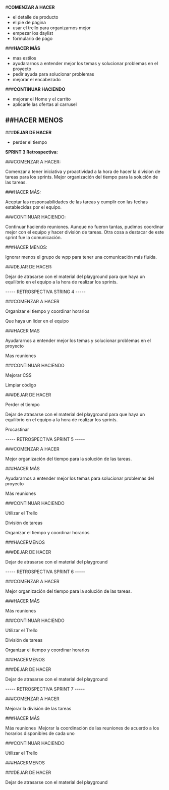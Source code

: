 #**__COMENZAR A HACER__**
- el detalle de producto
- el pie de pagina
- usar el trello para organizarnos  mejor
- empezar los daylist
- formulario de pago


###**__HACER MÁS__**
- mas estilos
- ayudararnos a entender mejor los temas y solucionar problemas en el proyecto
- pedir ayuda para solucionar problemas
- mejorar el encabezado 

###**__CONTINUAR HACIENDO__**
- mejorar el Home y el carrito
- aplicarle las ofertas al carrusel

##**__HACER MENOS__**
- 
###**__DEJAR DE HACER__**
- perder el tiempo


**SPRINT 3 Retrospectiva:**


###COMENZAR A HACER:

Comenzar a tener iniciativa y proactividad a la hora de hacer la division de tareas para los sprints.
Mejor organización del tiempo para la solución de las tareas.

###HACER MÁS:

Aceptar las responsabilidades de las tareas y cumplir con las fechas establecidas por el equipo.

###CONTINUAR HACIENDO:

Continuar haciendo reuniones. Aunque no fueron tantas, pudimos coordinar mejor con el equipo y hacer división de tareas. Otra cosa a destacar de este sprint fue la comunicación.

###HACER MENOS:

Ignorar menos el grupo de wpp para tener una comunicación más fluída.

###DEJAR DE HACER:

Dejar de atrasarse con el material del playground para que haya un equilibrio en el equipo a la hora de realizar los sprints.


----- RETROSPECTIVA STRING 4 -----


###COMENZAR A HACER 

Organizar el tiempo y coordinar horarios 

Que haya un lider en el equipo 


###HACER MAS 

Ayudararnos a entender mejor los temas y solucionar problemas en el proyecto 

Mas reuniones 


###CONTINUAR HACIENDO


Mejorar CSS

Limpiar código 


###DEJAR DE HACER


Perder el tiempo 

Dejar de atrasarse con el material del playground para que haya un equilibrio en el equipo a la hora de realizar los sprints.

Procastinar

----- RETROSPECTIVA SPRINT 5 ----- 

###COMENZAR A HACER


Mejor organización del tiempo para la solución de las tareas.


###HACER MÁS


Ayudararnos a entender mejor los temas para solucionar problemas del proyecto 

Más reuniones 

###CONTINUAR HACIENDO


Utilizar el Trello 

División de tareas

Organizar el tiempo y coordinar horarios 

###HACERMENOS 



###DEJAR DE HACER

Dejar de atrasarse con el material del playground


----- RETROSPECTIVA SPRINT 6 ----- 

###COMENZAR A HACER


Mejor organización del tiempo para la solución de las tareas.


###HACER MÁS


Más reuniones 

###CONTINUAR HACIENDO


Utilizar el Trello 

División de tareas

Organizar el tiempo y coordinar horarios 

###HACERMENOS 

###DEJAR DE HACER

Dejar de atrasarse con el material del playground



----- RETROSPECTIVA SPRINT 7 ----- 

###COMENZAR A HACER

Mejorar la división de las tareas 

###HACER MÁS

Más reuniones 
Mejorar la coordinación de las reuniones de acuerdo a los horarios disponibles de cada uno 

###CONTINUAR HACIENDO

Utilizar el Trello 

###HACERMENOS 

###DEJAR DE HACER

Dejar de atrasarse con el material del playground
